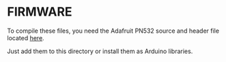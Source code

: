 # FIRMWARE

To compile these files, you need the Adafruit PN532 source and header file located [here](https://github.com/adafruit/Adafruit-PN532/). 

Just add them to this directory or install them as Arduino libraries.